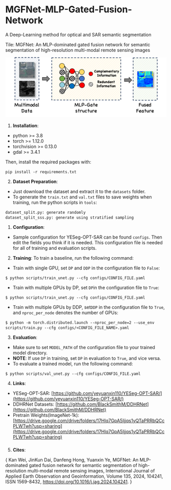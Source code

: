 # MGFNet-MLP-Gated-Fusion-Network
A Deep-Learning method for optical and SAR semantic segmentation 

Tile: MGFNet: An MLP-dominated gated fusion network for semantic segmentation of high-resolution multi-modal remote sensing images

![图片alt](MGF.bmp)

1. __Installation__:

- python >= 3.8
- torch >= 1.12.0
- torchvision >= 0.13.0
- gdal >= 3.4.1

Then, install the required packages with:

```
pip install -r requirements.txt
```

2. __Dataset Preparation__:

- Just download the dataset and extract it to the `datasets` folder.
- To generate the `train.txt` and `val.txt` files to save weights when training, run the python scripts in `tools`:

```
dataset_split.py: generate randomly
dataset_split_sss.py: generate using stratified sampling
```

1. __Configuration__:

- Sample configuration for YESeg-OPT-SAR can be found `configs`. Then edit the fields you think if it is needed. This configuration file is needed for all of training and evaluation scripts.

2. __Training__:
   To train a baseline, run the following command:

- Train with single GPU, set `DP` and `DDP` in the configuration file to `False`:

```
$ python scripts/train_unet.py --cfg configs/CONFIG_FILE.yaml
```

- Train with multiple GPUs by DP, set `DP`in the configuration file to `True`:

```
$ python scripts/train_unet.py --cfg configs/CONFIG_FILE.yaml
```

- Train with multiple GPUs by DDP, set`DDP` in the configuration file to `True`, and `nproc_per_node` denotes the number of GPUs:

```
$ python -m torch.distributed.launch --nproc_per_node=2 --use_env scripts/train.py --cfg configs/<CONFIG_FILE_NAME>.yaml
```

3. __Evaluation__:

- Make sure to set `MODEL_PATH` of the configuration file to your trained model directory.
- __NOTE__: If use `DP` in training, set `DP` in evaluation to `True`, and vice versa.
- To evaluate a trained model, run the following command:

```
$ python scripts/val_unet.py --cfg configs/CONFIG_FILE.yaml
```
4. __Links__:
- YESeg-OPT-SAR: [https://github.com/yeyuanxin110/YESeg-OPT-SAR/](https://github.com/yeyuanxin110/YESeg-OPT-SAR/)
- DDHRNet Datasets: [https://github.com/BlackSmithM/DDHRNet](https://github.com/BlackSmithM/DDHRNet)
- Pretrain Weights(ImageNet-1k): [https://drive.google.com/drive/folders/17Hlq7GpA5Ijjqs1yQTaPRRbQCcPLWTwh?usp=sharing](https://drive.google.com/drive/folders/17Hlq7GpA5Ijjqs1yQTaPRRbQCcPLWTwh?usp=sharing)
### 
5. __Cites__:

{
Kan Wei, JinKun Dai, Danfeng Hong, Yuanxin Ye,
MGFNet: An MLP-dominated gated fusion network for semantic segmentation of high-resolution multi-modal remote sensing images,
International Journal of Applied Earth Observation and Geoinformation,
Volume 135,
2024,
104241,
ISSN 1569-8432,
https://doi.org/10.1016/j.jag.2024.104241.
}
